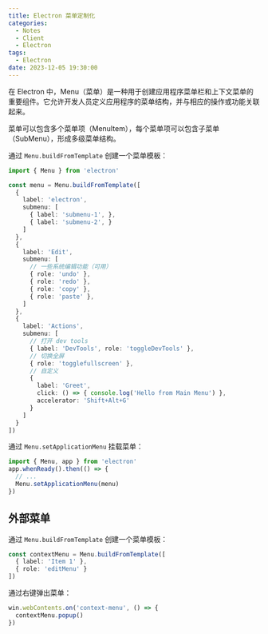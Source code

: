 ```yaml
---
title: Electron 菜单定制化
categories:
  - Notes
  - Client
  - Electron
tags:
  - Electron
date: 2023-12-05 19:30:00
---
```


在 Electron 中，Menu（菜单）是一种用于创建应用程序菜单栏和上下文菜单的重要组件。它允许开发人员定义应用程序的菜单结构，并与相应的操作或功能关联起来。

菜单可以包含多个菜单项（MenuItem），每个菜单项可以包含子菜单（SubMenu），形成多级菜单结构。

<!-- more -->

通过 `Menu.buildFromTemplate` 创建一个菜单模板：

```ts
import { Menu } from 'electron'

const menu = Menu.buildFromTemplate([
  {
    label: 'electron',
    submenu: [
      { label: 'submenu-1', },
      { label: 'submenu-2', }
    ]
  },
  {
    label: 'Edit',
    submenu: [
      // 一些系统编辑功能（可用）
      { role: 'undo' },
      { role: 'redo' },
      { role: 'copy' },
      { role: 'paste' },
    ]
  },
  {
    label: 'Actions',
    submenu: [
      // 打开 dev tools
      { label: 'DevTools', role: 'toggleDevTools' },
      // 切换全屏
      { role: 'togglefullscreen' },
      // 自定义
      {
        label: 'Greet',
        click: () => { console.log('Hello from Main Menu') },
        accelerator: 'Shift+Alt+G'
      }
    ]
  }
])
```

通过 `Menu.setApplicationMenu` 挂载菜单：

```ts
import { Menu, app } from 'electron'
app.whenReady().then(() => {
  // ...
  Menu.setApplicationMenu(menu)
})
```

## 外部菜单

通过 `Menu.buildFromTemplate` 创建一个菜单模板：

```ts
const contextMenu = Menu.buildFromTemplate([
  { label: 'Item 1' },
  { role: 'editMenu' }
])
```

通过右键弹出菜单：

```ts
win.webContents.on('context-menu', () => {
  contextMenu.popup()
})
```